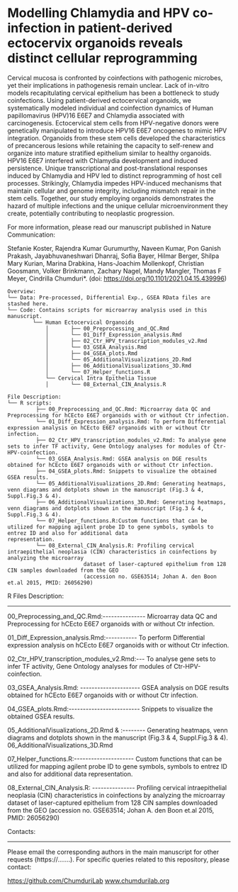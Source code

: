 # Modelling Chlamydia and HPV co-infection in patient-derived ectocervix organoids reveals distinct cellular reprogramming

Cervical mucosa is confronted by coinfections with pathogenic microbes, yet their implications in pathogenesis remain unclear. Lack of in-vitro models 
recapitulating cervical epithelium has been a bottleneck to study coinfections. Using patient-derived ectocervical organoids, we systematically modeled 
individual and coinfection dynamics of Human papillomavirus (HPV)16 E6E7 and Chlamydia associated with carcinogenesis. Ectocervical stem cells from 
HPV-negative donors were genetically manipulated to introduce HPV16 E6E7 oncogenes to mimic HPV integration. Organoids from these stem cells developed 
the characteristics of precancerous lesions while retaining the capacity to self-renew and organize into mature stratified epithelium similar to healthy 
organoids. HPV16 E6E7 interfered with Chlamydia development and induced persistence. Unique transcriptional and post-translational responses induced by 
Chlamydia and HPV led to distinct reprogramming of host cell processes. Strikingly, Chlamydia impedes HPV-induced mechanisms that maintain cellular and 
genome integrity, including mismatch repair in the stem cells. Together, our study employing organoids demonstrates the hazard of multiple infections and 
the unique cellular microenvironment they create, potentially contributing to neoplastic progression.


For more information, please read our manuscript published in Nature Communication:
	
Stefanie Koster, Rajendra Kumar Gurumurthy, Naveen Kumar, Pon Ganish Prakash, Jayabhuvaneshwari Dhanraj, Sofia Bayer, Hilmar Berger, 
Shilpa Mary Kurian, Marina Drabkina, Hans-Joachim Mollenkopf, Christian Goosmann, Volker Brinkmann, Zachary Nagel, Mandy Mangler, 
Thomas F Meyer, Cindrilla Chumduri*. (doi: https://doi.org/10.1101/2021.04.15.439996)



```
Overview:
└── Data: Pre-processed, Differential Exp., GSEA RData files are stashed here.
└── Code: Contains scripts for microarray analysis used in this manuscript.
        └── Human Ectocervical Organoids
            │       ├── 00_Preprocessing_and_QC.Rmd
            │       └── 01_Diff_Expression_analysis.Rmd
            │       ├── 02_Ctr_HPV_transcription_modules_v2.Rmd
            │       └── 03_GSEA_Analysis.Rmd
            │       ├── 04_GSEA_plots.Rmd
            │       └── 05_AdditionalVisualizations_2D.Rmd
            │       ├── 06_AdditionalVisualizations_3D.Rmd
            │       └── 07_Helper_functions.R	    
            └── Cervical Intra Epithelia Tissue
            │       └── 08_External_CIN_Analysis.R	
```







```
File Description:
└── R scripts: 
         ├── 00_Preprocessing_and_QC.Rmd: Microarray data QC and Preprocessing for hCEcto E6E7 organoids with or without Ctr infection.
         └── 01_Diff_Expression_analysis.Rmd: To perform Differential expression analysis on hCEcto E6E7 organoids with or without Ctr infection.
         ├── 02_Ctr_HPV_transcription_modules_v2.Rmd: To analyse gene sets to infer TF activity, Gene Ontology analyses for modules of Ctr-HPV-coinfection.
         └── 03_GSEA_Analysis.Rmd: GSEA analysis on DGE results obtained for hCEcto E6E7 organoids with or without Ctr infection.
         ├── 04_GSEA_plots.Rmd: Snippets to visualize the obtained GSEA results.
         └── 05_AdditionalVisualizations_2D.Rmd: Generating heatmaps, venn diagrams and dotplots shown in the manuscript (Fig.3 & 4, Suppl.Fig.3 & 4).
         ├── 06_AdditionalVisualizations_3D.Rmd: Generating heatmaps, venn diagrams and dotplots shown in the manuscript (Fig.3 & 4, Suppl.Fig.3 & 4).
         └── 07_Helper_functions.R:Custom functions that can be utilized for mapping agilent probe ID to gene symbols, symbols to entrez ID and also for additional data 						representation.	    
         └── 08_External_CIN_Analysis.R: Profiling cervical intraepithelial neoplasia (CIN) characteristics in coinfections by analyzing the microarray 
						dataset of laser-captured epithelium from 128 CIN samples downloaded from the GEO 
						(accession no. GSE63514; Johan A. den Boon et.al 2015, PMID: 26056290)  	
```





R Files Description:
*****************
00_Preprocessing_and_QC.Rmd:--------------- Microarray data QC and Preprocessing for hCEcto E6E7 organoids with or without Ctr infection.

01_Diff_Expression_analysis.Rmd:----------- To perform Differential expression analysis on hCEcto E6E7 organoids with or without Ctr infection.

02_Ctr_HPV_transcription_modules_v2.Rmd:--- To analyse gene sets to infer TF activity, Gene Ontology analyses for modules of Ctr-HPV-coinfection.

03_GSEA_Analysis.Rmd: --------------------- GSEA analysis on DGE results obtained for hCEcto E6E7 organoids with or without Ctr infection.

04_GSEA_plots.Rmd:------------------------- Snippets to visualize the obtained GSEA results.

05_AdditionalVisualizations_2D.Rmd 
&				  :-------- Generating heatmaps, venn diagrams and dotplots shown in the manuscript (Fig.3 & 4, Suppl.Fig.3 & 4). 
06_AdditionalVisualizations_3D.Rmd

07_Helper_functions.R:--------------------- Custom functions that can be utilized for mapping agilent probe ID to gene symbols, symbols to entrez ID and
						also for additional data representation.		 


08_External_CIN_Analysis.R: --------------- Profiling cervical intraepithelial neoplasia (CIN) characteristics in coinfections by analyzing the microarray 
						dataset of laser-captured epithelium from 128 CIN samples downloaded from the GEO 
						(accession no. GSE63514; Johan A. den Boon et.al 2015, PMID: 26056290)  







Contacts:
*********
Please email the corresponding authors in the main manuscript for other requests (https://.......).
For specific queries related to this repository, please contact:

https://github.com/ChumduriLab
www.chumdurilab.org
